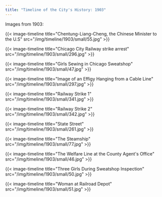 ```yaml
---
title: "Timeline of the City's History: 1903"
---
```

Images from 1903:

{{< image-timeline title="Chentung-Liang-Cheng, the Chinese Minister to the U.S" src="/img/timeline/1903/small/55.jpg" >}}

{{< image-timeline title="Chicago City Railway strike arrest" src="/img/timeline/1903/small/296.jpg" >}}

{{< image-timeline title="Girls Sewing in Chicago Sweatshop" src="/img/timeline/1903/small/47.jpg" >}}

{{< image-timeline title="Image of an Effigy Hanging from a Cable Line" src="/img/timeline/1903/small/297.jpg" >}}

{{< image-timeline title="Railway Strike 1" src="/img/timeline/1903/small/341.jpg" >}}

{{< image-timeline title="Railway Strike 2" src="/img/timeline/1903/small/342.jpg" >}}

{{< image-timeline title="State Street" src="/img/timeline/1903/small/261.jpg" >}}

{{< image-timeline title="The Steamship" src="/img/timeline/1903/small/77.jpg" >}}

{{< image-timeline title="The Welfare Line at the County Agent's Office" src="/img/timeline/1903/small/46.jpg" >}}

{{< image-timeline title="Three Girls During Sweatshop Inspection" src="/img/timeline/1903/small/50.jpg" >}}

{{< image-timeline title="Woman at Railroad Depot" src="/img/timeline/1903/small/51.jpg" >}}
